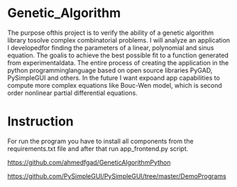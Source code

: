 # Genetic_Algorithm
The purpose ofthis project is to verify the ability of a genetic algorithm library tosolve complex combinatorial problems. I will analyze an application I developedfor finding the parameters of a linear, polynomial and sinus equation. The goalis to achieve the best possible fit to a function generated from experimentaldata. The entire process of creating the application in the python programminglanguage based on open source libraries PyGAD, PySimpleGUI and others.
In the future I want expoand app capabilities to compute more complex equations like Bouc-Wen model, which is second order nonlinear partial differential equations.

# Instruction 
For run the program you have to install all components from the requirements.txt file and after that run app_frontend.py script.


https://github.com/ahmedfgad/GeneticAlgorithmPython

https://github.com/PySimpleGUI/PySimpleGUI/tree/master/DemoPrograms
